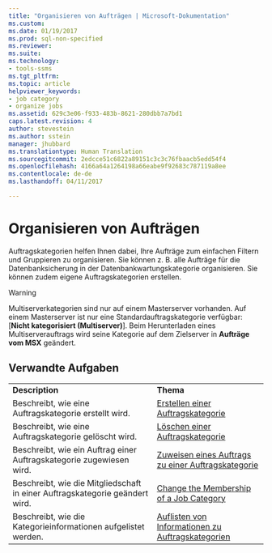 ```yaml
---
title: "Organisieren von Aufträgen | Microsoft-Dokumentation"
ms.custom: 
ms.date: 01/19/2017
ms.prod: sql-non-specified
ms.reviewer: 
ms.suite: 
ms.technology:
- tools-ssms
ms.tgt_pltfrm: 
ms.topic: article
helpviewer_keywords:
- job category
- organize jobs
ms.assetid: 629c3e06-f933-483b-8621-280dbb7a7bd1
caps.latest.revision: 4
author: stevestein
ms.author: sstein
manager: jhubbard
ms.translationtype: Human Translation
ms.sourcegitcommit: 2edcce51c6822a89151c3c3c76fbaacb5edd54f4
ms.openlocfilehash: 4166a64a1264198a66eabe9f92683c787119a8ee
ms.contentlocale: de-de
ms.lasthandoff: 04/11/2017

---
```

# <a name="organize-jobs"></a>Organisieren von Aufträgen
Auftragskategorien helfen Ihnen dabei, Ihre Aufträge zum einfachen Filtern und Gruppieren zu organisieren. Sie können z. B. alle Aufträge für die Datenbanksicherung in der Datenbankwartungskategorie organisieren. Sie können zudem eigene Auftragskategorien erstellen.  
  
> [!WARNING]  
> Multiserverkategorien sind nur auf einem Masterserver vorhanden. Auf einem Masterserver ist nur eine Standardauftragskategorie verfügbar: [**Nicht kategorisiert (Multiserver)**]. Beim Herunterladen eines Multiserverauftrags wird seine Kategorie auf dem Zielserver in **Aufträge vom MSX** geändert.  
  
## <a name="related-tasks"></a>Verwandte Aufgaben  
  
|||  
|-|-|  
|**Description**|**Thema**|  
|Beschreibt, wie eine Auftragskategorie erstellt wird.|[Erstellen einer Auftragskategorie](../../ssms/agent/create-a-job-category.md)|  
|Beschreibt, wie eine Auftragskategorie gelöscht wird.|[Löschen einer Auftragskategorie](../../ssms/agent/delete-a-job-category.md)|  
|Beschreibt, wie ein Auftrag einer Auftragskategorie zugewiesen wird.|[Zuweisen eines Auftrags zu einer Auftragskategorie](../../ssms/agent/assign-a-job-to-a-job-category.md)|  
|Beschreibt, wie die Mitgliedschaft in einer Auftragskategorie geändert wird.|[Change the Membership of a Job Category](../../ssms/agent/change-the-membership-of-a-job-category.md)|  
|Beschreibt, wie die Kategorieinformationen aufgelistet werden.|[Auflisten von Informationen zu Auftragskategorien](../../ssms/agent/list-job-category-information.md)|  
  

